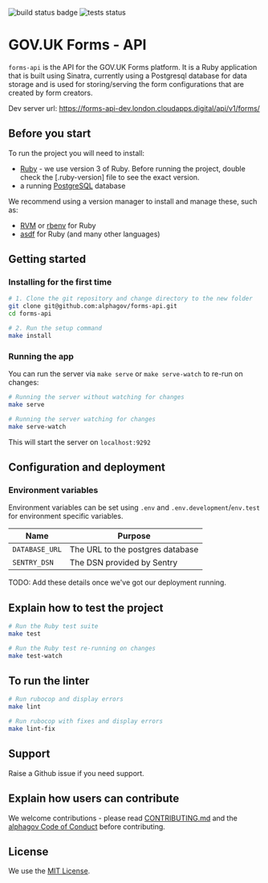 ![build status badge](https://github.com/alphagov/forms-api/actions/workflows/deploy.yml/badge.svg)
![tests status](https://github.com/alphagov/forms-api/actions/workflows/ruby.yml/badge.svg)

# GOV.UK Forms - API

`forms-api` is the API for the GOV.UK Forms platform. It is a Ruby application that is built using Sinatra, currently using a Postgresql database for data storage and is used for storing/serving the form configurations that are created by form creators.

Dev server url: https://forms-api-dev.london.cloudapps.digital/api/v1/forms/

## Before you start

To run the project you will need to install:

- [Ruby](https://www.ruby-lang.org/en/) - we use version 3 of Ruby. Before running the project, double check the [.ruby-version] file to see the exact version.
- a running [PostgreSQL](https://www.postgresql.org/) database

We recommend using a version manager to install and manage these, such as:

- [RVM](https://rvm.io/) or [rbenv](https://github.com/rbenv/rbenv) for Ruby
- [asdf](https://github.com/asdf-vm/asdf) for Ruby (and many other languages)

## Getting started

### Installing for the first time

```bash
# 1. Clone the git repository and change directory to the new folder
git clone git@github.com:alphagov/forms-api.git
cd forms-api

# 2. Run the setup command
make install
```

### Running the app

You can run the server via `make serve` or `make serve-watch` to re-run on changes:

```bash
# Running the server without watching for changes
make serve

# Running the server watching for changes
make serve-watch
```

This will start the server on `localhost:9292`

## Configuration and deployment

### Environment variables

Environment variables can be set using `.env` and `.env.development`/`env.test` for environment specific variables.

| Name | Purpose |
| ------------- | ------------- |
| `DATABASE_URL` | The URL to the postgres database|
| `SENTRY_DSN` | The DSN provided by Sentry |

TODO: Add these details once we've got our deployment running.

## Explain how to test the project

```bash
# Run the Ruby test suite
make test

# Run the Ruby test re-running on changes
make test-watch
```

## To run the linter

```bash
# Run rubocop and display errors
make lint

# Run rubocop with fixes and display errors
make lint-fix
```

## Support

Raise a Github issue if you need support.

## Explain how users can contribute

We welcome contributions - please read [CONTRIBUTING.md](CONTRIBUTING.md) and the [alphagov Code of Conduct](https://github.com/alphagov/.github/blob/main/CODE_OF_CONDUCT.md) before contributing.

## License

We use the [MIT License](https://opensource.org/licenses/MIT).
